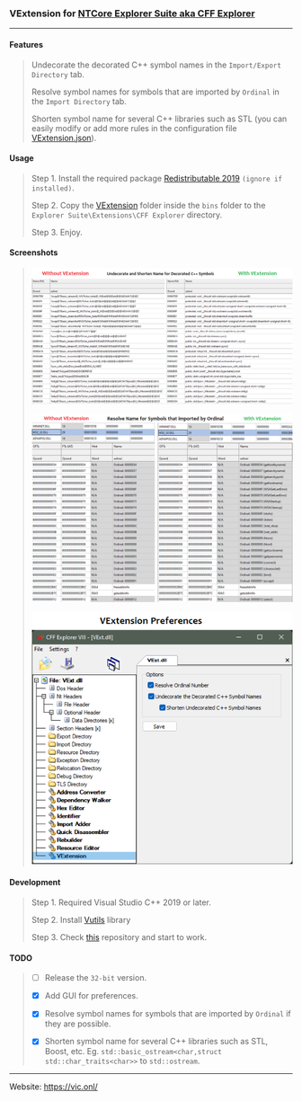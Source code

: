 ### VExtension for [NTCore Explorer Suite aka CFF Explorer](https://ntcore.com/?page_id=388)

_ _ _

#### Features

> Undecorate the decorated C++ symbol names in the `Import/Export Directory` tab.
> 
> Resolve symbol names for symbols that are imported by `Ordinal` in the `Import Directory` tab.
> 
> Shorten symbol name for several C++ libraries such as STL (you can easily modify or add more rules in the configuration file [VExtension.json](bins/VExtension/VExtension.json)).

#### Usage

> Step 1. Install the required package [Redistributable 2019](https://aka.ms/vs/17/release/vc_redist.x64.exe) `(ignore if installed)`.
> 
> Step 2. Copy the [VExtension](bins/VExtension/) folder inside the `bins` folder to the `Explorer Suite\Extensions\CFF Explorer` directory.
> 
> Step 3. Enjoy.

#### Screenshots

> ![](screenshots/undecorate-shorten-name.png?)
> 
> ![](screenshots/resolve-ordinal.png?)
>
> ![](screenshots/prefs.png?)

#### Development

> Step 1. Required Visual Studio C++ 2019 or later.
> 
> Step 2. Install [Vutils](https://github.com/vic4key/Vutils.git) library
> 
> Step 3. Check [this](https://github.com/vic4key/CFF_VExtension.git) repository and start to work.

#### TODO

> - [ ] Release the `32-bit` version.
> 
> - [x] Add GUI for preferences.
> 
> - [x] Resolve symbol names for symbols that are imported by `Ordinal` if they are possible.
> 
> - [x] Shorten symbol name for several C++ libraries such as STL, Boost, etc. Eg. `std::basic_ostream<char,struct std::char_traits<char>>` to `std::ostream`.

_ _ _

Website: https://vic.onl/
